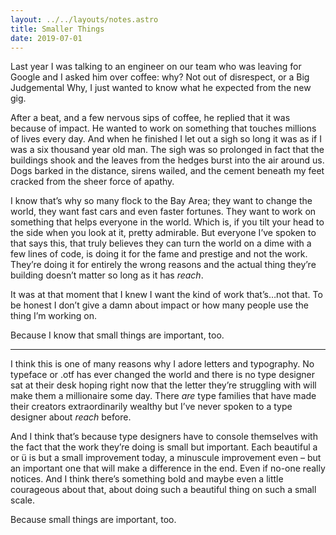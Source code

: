 ```yaml
---
layout: ../../layouts/notes.astro
title: Smaller Things
date: 2019-07-01
---
```


Last year I was talking to an engineer on our team who was leaving for Google and I asked him over coffee: why? Not out of disrespect, or a Big Judgemental Why, I just wanted to know what he expected from the new gig.

After a beat, and a few nervous sips of coffee, he replied that it was because of impact. He wanted to work on something that touches millions of lives every day. And when he finished I let out a sigh so long it was as if I was a six thousand year old man. The sigh was so prolonged in fact that the buildings shook and the leaves from the hedges burst into the air around us. Dogs barked in the distance, sirens wailed, and the cement beneath my feet cracked from the sheer force of apathy.

I know that’s why so many flock to the Bay Area; they want to change the world, they want fast cars and even faster fortunes. They want to work on something that helps everyone in the world. Which is, if you tilt your head to the side when you look at it, pretty admirable. But everyone I’ve spoken to that says this, that truly believes they can turn the world on a dime with a few lines of code, is doing it for the fame and prestige and not the work. They’re doing it for entirely the wrong reasons and the actual thing they’re building doesn’t matter so long as it has _reach_.

It was at that moment that I knew I want the kind of work that’s…not that. To be honest I don’t give a damn about impact or how many people use the thing I’m working on.

Because I know that small things are important, too.

---

I think this is one of many reasons why I adore letters and typography. No typeface or .otf has ever changed the world and there is no type designer sat at their desk hoping right now that the letter they’re struggling with will make them a millionaire some day. There _are_ type families that have made their creators extraordinarily wealthy but I’ve never spoken to a type designer about _reach_ before.

And I think that’s because type designers have to console themselves with the fact that the work they’re doing is small but important. Each beautiful a or ü is but a small improvement today, a minuscule improvement even – but an important one that will make a difference in the end. Even if no-one really notices. And I think there’s something bold and maybe even a little courageous about that, about doing such a beautiful thing on such a small scale.

Because small things are important, too.
